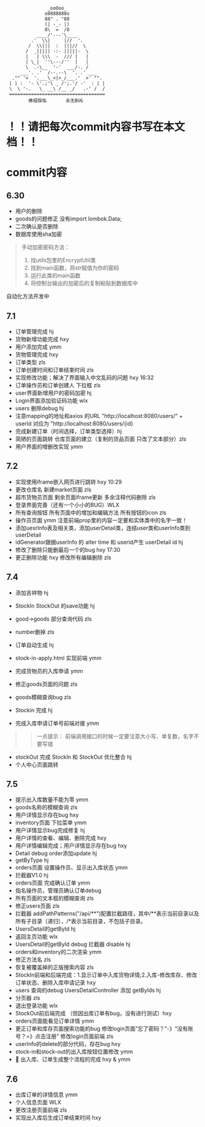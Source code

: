                    _ooOoo_
                  o8888888o
                  88" . "88
                  (| -_- |)
                  O\  =  /O
               ____/'---'\____
             .'  \\|     |//  '.
            /  \\|||  :  |||//  \
           /  _||||| -:- |||||-  \
           |   | \\\  -  /// |   |
           | \_|  ''\---/''  |   |
           \  .-\__  '-'  ___/-. /
         ___'. .'  /--.--\  '. .' ___
      ."" '<  '.___\_<|>_/___.'  >' "".
     | | :  '- \'.;'\ _ /';.'/ -'  : | |
     \  \ '-.   \_ __\ /__ _/   .-' /  /
     ===================================
            佛祖保佑       永无BUG


# ！！请把每次commit内容书写在本文档！！
# commit内容
## 6.30
* 用户的删除 
* goods的问题修正 没有import lombok.Data;
* 二次确认是否删除
* 数据库使用sha加密
> 手动加密密码方法：
> 1. 找utils包里的EncryptUtil类
> 2. 找到main函数，将str赋值为你的密码
> 3. 运行此类的main函数
> 4. 将控制台输出的加密后的复制粘贴到数据库中
  
自动化方法开发中

## 7.1
* 订单管理完成 hj
* 货物新增功能完成 hxy
* 用户添加完成 ymm
* 货物管理完成 hxy
* 订单类型 zls
* 订单创建时间和订单结束时间 zls
* 实现修改功能；解决了界面输入中文乱码的问题 hxy 16:32
* 订单操作员和订单创建人 下拉框 zls
* user界面新增用户的密码加密 hj
* Login界面添加验证码功能 wlx
* users 删除debug hj
* 注意mapping的地址和axios 的URL "http://localhost:8080/users/" + userId 对应为 "http://localhost:8080/users/{id}
* 完成新建订单（时间选择，订单类型选择）hj
* 简陋的页面跳转 
  仓库页面的建立（复制的货品页面 只改了文本部分）zls
* 用户界面的增删改实现 ymm


## 7.2
* 实现使用iframe嵌入网页进行跳转 hxy 10:29
* 更改仓库名 新建market页面 zls
* 超市货物员页面 剩余页面iframe更新 多余注释代码删除 zls 
* 登录界面完善（还有一个小小的BUG）WLX
* 所有查询按钮 所有页面中的增加和编辑方法 所有按钮的icon zls
* 操作员页面 ymm 注意前端prop里的内容一定要和实体类中的名字一致！
* 添加uesrInfo表及相关类，添加userDetail类，连结user类和userInfo类到userDetail
* idGenerator跟据userInfo 的 alter time 和 userid产生 userDetail id hj
* 修改了删除只能删最后一个的bug hxy 17:30
* 更正删除功能 hxy 修改所有编辑删除 zls

## 7.4
* 添加吉祥物 hj
* StockIn StockOut 的save功能 hj
* good->goods 部分查询代码 zls
* number删掉 zls
* 订单自动生成 hj
* stock-in-apply.html 实现前端 ymm
* 完成货物员的入库申请 ymm
* 修正goods页面的问题 zls
* goods模糊查询bug zls

* Stockin 完成 hj
* 完成入库申请订单号前端对接 ymm
> > 一点提示： 前端调用接口的时候一定要注意大小写、单复数，名字不要写错
* stockOut 完成 StockIn 和 StockOut 优化整合 hj
* 个人中心页面跳转



## 7.5
* 提示出入库数量不能为零 ymm
* goods名称的模糊查询 zls
* 用户详情显示存在bug hxy
* inventory页面 下拉菜单 ymm
* 用户详情显示bug完成修复 hj
* 用户详情的查看、编辑、删除完成 hxy
* 用户详情编辑完成；用户详情显示存在bug hxy
* Detail debug order添加update hj
* getByType hj
* orders页面 设置操作员、显示出入库状态 ymm
* 拦截器V1.0 hj
* orders页面 完成确认订单 ymm
* 指名操作员，管理员确认订单debug
* 所有页面的文本框的模糊查询 zls
* 修正users页面 zls
* 拦截器 addPathPatterns("/api/**")配置拦截路径，其中/**表示当前目录以及所有子目录（递归），/*表示当前目录，不包括子目录。
* UsersDetail的getById hj
* 返回主页功能 wlx
* UsersDetail的getById debug 拦截器 disable hj
* orders和inventory的二次渲染 ymm
* 修正方法名 zls
* 恢复被覆盖掉的正版搜索内容 zls
* StockIn前端和后端完成：1.显示订单中入库货物详情;2.入库-修改库存、修改订单状态、删除入库申请记录 hxy
* users 查询的debug UsersDetailController 添加 getByIds hj
* 分页器 zls
* 退出登录功能 wlx
* StockOut前后端完成 （但因出库订单有bug，没有进行测试）hxy
* orders页面能看见订单详情 ymm
* 更正订单和库存页面搜索功能的bug 
  修改login页面”忘了密码？“-》“没有账号？=》点击注册” 修改login页面前端 zls
* userInfo的delete的部分代码，存在bug hxy
* stock-in和stock-out的出入库按钮位置修改 ymm
* 🍺 出入库、订单生成整个流程的完成 hxy & ymm 

## 7.6
* 出库订单的详情信息 ymm
* 个人信息页面 WLX
* 更改注册页面前端 zls
* 实现出入库后生成订单结束时间 hxy